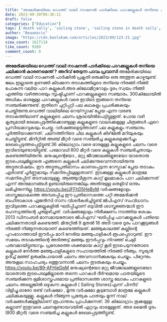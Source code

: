 ```yaml
---
title: "അമേരിക്കയിലെ ഡെത്ത് വാലി നാഷനല്‍ പാര്‍ക്കിലെ പാറക്കല്ലുകൾ തനിയെ ചലിക്കാൻ കാരണമെന്ത് ?"
date: 2023-09-30T06:36:11
draft: false
categories: ["Education"]
tags: ['death vally', 'sailing stone', 'sailing stone in death vally', 'USA']
author: "Beaumaris"
image: "https://cdn.boolokam.com/articles/2023/09/123-21.jpg"
view_count: 1627118
like_count: 9389
comment_count: 0
---
```


**അമേരിക്കയിലെ ഡെത്ത് വാലി നാഷനല്‍ പാര്‍ക്കിലെ പാറക്കല്ലുകൾ തനിയെ ചലിക്കാൻ കാരണമെന്ത് ?** **അറിവ് തേടുന്ന പാവം പ്രവാസി** അമേരിക്കയിലെ ഡെത്ത് വാലി നാഷനല്‍ പാര്‍ക്കില്‍ പ്രകൃതി ഒരുക്കിയ ഒരു അത്ഭുത കാഴ്ചയുണ്ട്. ജലം ഇല്ലാതെ ഉണങ്ങി കിടക്കുന്ന തടാകത്തിലൂടെ തനിയെ നിരങ്ങി നീങ്ങി പോകുന്ന വലിയ പാറ കല്ലുകള്‍.അര കിലോമീറ്ററോളം ദൂരം സ്വയം നീങ്ങി എത്തിയ വഴിത്താരയും സൃഷ്ടിച്ചാണ് പാറക്കല്ലുകളുടെ സഞ്ചാരം. 300കിലോയില്‍ അധികം ഭാരമുള്ള പാറക്കല്ലുകള്‍ വരെ ഇവിടെ ഇങ്ങനെ തനിയെ സഞ്ചരിക്കുന്നുണ്ട്. ഇതിനെ ചുറ്റിപ്പറ്റി പല കഥകളും പ്രചരിക്കുകയും ചെയ്തിരുന്നു.ഡെത്ത് വാലിയിലെ റെയ്‌സ്ട്രാക് പ്ലേയ എന്ന വരണ്ട തടാകത്തിലാണ് കല്ലുകളുടെ ചലനം ശ്രദ്ധയില്‍പെട്ടിട്ടുള്ളത്. പോയ വഴി കൃത്യമായി രേഖപ്പെടുത്തിക്കൊണ്ടുള്ള കല്ലുകളുടെ വാലടക്കമുള്ള ചിത്രങ്ങള്‍ ഏറെ പ്രസിദ്ധമാവുകയും ചെയ്തു. വര്‍ഷങ്ങളെടുത്താണ് പല കല്ലുകളും സഞ്ചാരം പൂര്‍ത്തിയാക്കുന്നത്. ചലനത്തിനിടെ ചില കല്ലുകള്‍ കീഴ്‌മേല്‍ മറിയുകയും ചെയ്തിട്ടുണ്ട്. മിനിറ്റില്‍ അഞ്ച് മീറ്റര്‍ വരെ സഞ്ചരിച്ച കല്ലുകളെക്കുറിച്ചും രേഖപ്പെടുത്തപ്പെട്ടിട്ടുണ്ട്.36 കിലോഗ്രാം വരെ ഭാരമുള്ള കല്ലുകളുടെ ചലനം വരെ ഇവിടെയുണ്ടായിട്ടുണ്ട്. പരമാവധി 800 മീറ്റര്‍ വരെ കല്ലുകള്‍ സഞ്ചരിച്ചതായും കണ്ടെത്തിയിരുന്നു. മനുഷ്യന്റെയോ , മറ്റു ജീവജാലങ്ങളുടേയോ യാതൊരു ഇടപെടലുമില്ലാതെ എങ്ങനെ കല്ലുകള്‍ ചലിക്കുന്നുവെന്നതായിരുന്നു അദ്ഭുതവിഷയം. ഈ അദ്ഭുതപ്രതിഭാസം കാണപ്പെടുന്ന റേസ്ട്രാക് പ്ലേയ തടാകം ഏതാണ്ട് പൂര്‍ണ്ണമായും സമനിരപ്പിലുള്ളതാണ്. ഇടക്കുള്ള കല്ലുകള്‍ മാത്രമേ സമനിരപ്പിന് തടസമായുള്ളൂ. ആഞ്ഞുവീശുന്ന കാറ്റ് മൂലമാകാം പാറ ചലിക്കുന്നത് എന്ന് അനുമാനങ്ങള്‍ ഉണ്ടായിരുന്നെങ്കിലും അതിനുള്ള തെളിവ് ഒന്നും ലഭിച്ചിരുന്നില്ല. https://youtu.be/JFFhD5HeByM വര്‍ഷങ്ങളോളം ശാസ്ത്രലോകത്തെ അമ്പരപ്പിച്ച ഈ പ്രതിഭാസത്തെ പറ്റി അമേരിക്കന്‍ ബഹിരാകാശ ഏജന്‍സി നാസ വിശദീകരിച്ചിട്ടുണ്ട്.ജിപിഎസ് സംവിധാനം ഇവിടുത്തെ പാറക്കല്ലുകളില്‍ ഘടിപ്പിച്ചാണ് ഒടുവില്‍ ശാസ്ത്രജ്ഞന്മാര്‍ ഈ രഹസ്യത്തിന്റെ ചുരുളഴിച്ചത്. വര്‍ഷങ്ങളോളം നിരീക്ഷണം നടത്തിയ ശേഷം 2013 ഡിസംബര്‍ മാസമായതോടെ ജിപിഎസ് ഘടിപ്പിച്ച പാറക്കല്ലുകള്‍ പതിയെ ചലിക്കുന്നതായി കണ്ടെത്തി. മിനുറ്റില്‍ 9 മുതല്‍ 16 അടി വരെ ദൂരം പാറക്കൂട്ടങ്ങള്‍ നിരങ്ങി നീങ്ങുന്നതായാണ് കണ്ടെത്തിയത്. മഞ്ഞുകാലത്ത് കല്ലിന്റെ പുറംഭാഗത്തായി ഈര്‍പ്പം മാറി നേരിയ മഞ്ഞുപാളികള്‍ രൂപപ്പെടാറുണ്ട്. ഈ സമയം തടാകത്തിന്റെ അടിത്തട്ട് മഞ്ഞും ഈര്‍പ്പവും നിറഞ്ഞ് ചെളി പരുവമായിട്ടുണ്ടാവും. പ്രദേശത്തെ ശക്തമായ കാറ്റ് കൂടി ഇടപെടുന്നതോടെ കല്ലുകള്‍ നേര്‍ത്ത മഞ്ഞുപാളികളുടെ സഹായത്തില്‍ നിരങ്ങി നീങ്ങും. സൂര്യന്‍ ഉദിച്ച്‌ മഞ്ഞ് ഉരുകിപോയാല്‍ ചലനം അവസാനിക്കുകയും ചെയ്യും. പിറ്റേന്നും അനുകൂല സാഹചര്യം ഒത്തുവന്നാല്‍ ചലനം തുടരുകയും ചെയ്യും. https://youtu.be/89-AFHieDpM മനുഷ്യന്റെയോ മറ്റു ജീവജാലങ്ങളുടെയോ യാതൊരു ഇടപെടലുമില്ലാതെ തന്നെ പാറകൾ ദീർഘമായ പാതയിലൂടെ സഞ്ചരിക്കുന്ന ഭൂമിശാസ്ത്രപരമായ പ്രതിഭാസത്തെ ശാസ്ത്ര ലോകം പാറകളുടെ ചലനം അല്ലെങ്കിൽ ഒഴുകുന്ന കല്ലുകൾ ( Sailing Stones)എന്ന് പിന്നീട് വിളിച്ചു.ഓരോ രണ്ട് വർഷമോ , മൂന്നു വർഷമോ കൂടുമ്പോൾ മാത്രമേ കല്ലുകൾ ചലിക്കുകയുള്ളൂ. കല്ലുകൾ നീങ്ങുന്ന പ്രത്യേക പാതയും മൂന്ന് നാല്‌ വർഷങ്ങൾക്കുള്ളിലാണ്‌ രൂപാന്തരം പ്രാപിക്കുന്നത്. 36 കിലോഗ്രാം തൂക്കമുള്ള കല്ലാണ്‌ ഇതുവരെ ചലനമുണ്ടായവയിൽ ഏറ്റവും ഭാരമുള്ളത്. അര മൈൽ ദൂരം (800 മീറ്റർ) വരെ സഞ്ചരിച്ച കല്ലുകൾ രേഖപ്പെടുത്തീട്ടുണ്ട്.
